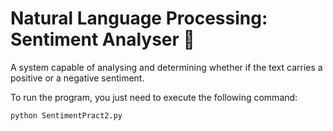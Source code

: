 # Natural Language Processing: Sentiment Analyser 🌊

<p>A system capable of analysing and determining whether if the text carries a positive or a negative sentiment.</p> 

<p>To run the program, you just need to execute the following command:</p>

```
python SentimentPract2.py
```

